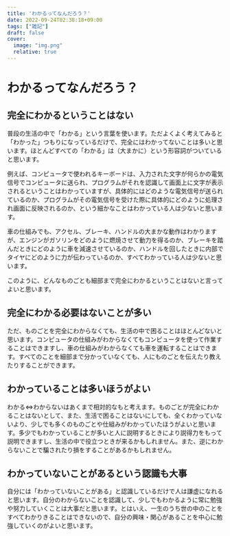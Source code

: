 ```yaml
---
title: 'わかるってなんだろう？'
date: 2022-09-24T02:38:18+09:00
tags: ["雑記"]
draft: false
cover:
  image: "img.png"
  relative: true
---
```

# わかるってなんだろう？

## 完全にわかるということはない
普段の生活の中で「わかる」という言葉を使います。ただよくよく考えてみると「わかった」つもりになっているだけで、完全にはわかってないことは多いと思います。ほとんどすべての「わかる」は（大まかに）という形容詞がついていると思います。

例えば、コンピュータで使われるキーボードは、入力された文字が何らかの電気信号でコンピュータに送られ、プログラムがそれを認識して画面上に文字が表示されるということはわかっていますが、具体的にはどのような電気信号が送られているのか、プログラムがその電気信号を受けた際に具体的にどのように処理され画面に反映されるのか、という細かなことはわかっている人は少ないと思います。

車の仕組みでも、アクセル、ブレーキ、ハンドルの大まかな動作はわかりますが、エンジンがガソリンをどのように燃焼させて動力を得るのか、ブレーキを踏んだときにどのように車を減速させているのか、ハンドルを回したときに内部でタイヤにどのように力が伝わっているのか、すべてわかっている人は少ないと思います。

このように、どんなものごとも細部まで完全にわかるということはないと言ってよいと思います。

## 完全にわかる必要はないことが多い
ただ、ものごとを完全にわからなくても、生活の中で困ることはほとんどないと思います。コンピュータの仕組みがわからなくてもコンピュータを使って作業することはできますし、車の仕組みがわからなくても車を運転することはできます。すべてのことを細部まで分かっていなくても、人にものごとを伝えたり教えたりすることができます。

## わかっていることは多いほうがよい
わかる⇔わからないはあくまで相対的なもと考えます。ものごとが完全にわかることはないとして、また、生活で困ることはないにしても、全くわかっていないより、少しでも多くのものごとや仕組みがわかっていたほうがよいと思います。多少でもわかっていることが多いと人に説明するときにより説得力をもって説明できますし、生活の中で役立つときが来るかもしれません。また、逆にわからないことで騙されたり損をすることがあるかもしれません。

## わかっていないことがあるという認識も大事
自分には「わかっていないことがある」と認識しているだけで人は謙虚になれると思います。自分のわからないことを認識して、少しでもわかるように常に勉強や努力していくことは大事だと思います。とはいえ、一生のうち世の中のことをすべてわかりきることはできないので、自分の興味・関心があることを中心に勉強していくのがよいと思います。